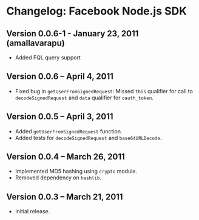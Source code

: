 # Changelog: Facebook Node.js SDK

## Version 0.0.6-1 - January 23, 2011 (amallavarapu)
  - Added FQL query support

## Version 0.0.6 – April 4, 2011

  - Fixed bug in `getUserFromSignedRequest`: Missed `this` qualifier for call
    to `decodeSignedRequest` and `data` qualifier for `oauth_token`.

## Version 0.0.5 – April 3, 2011

  - Added `getUserFromSignedRequest` function.
  - Added tests for `decodeSignedRequest` and `base64URLDecode`.

## Version 0.0.4 – March 26, 2011

  - Implemented MD5 hashing using `crypto` module.
  - Removed dependency on `hashlib`.

## Version 0.0.3 – March 21, 2011

  - Initial release.
